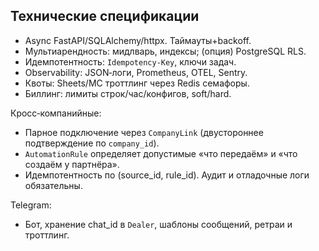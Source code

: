 ## Технические спецификации

- Async FastAPI/SQLAlchemy/httpx. Таймауты+backoff.
- Мультиарендность: мидлварь, индексы; (опция) PostgreSQL RLS.
- Идемпотентность: `Idempotency-Key`, ключи задач.
- Observability: JSON‑логи, Prometheus, OTEL, Sentry.
- Квоты: Sheets/МС троттлинг через Redis семафоры.
- Биллинг: лимиты строк/час/конфигов, soft/hard.

Кросс‑компанийные:
- Парное подключение через `CompanyLink` (двустороннее подтверждение по `company_id`).
- `AutomationRule` определяет допустимые «что передаём» и «что создаём у партнёра».
- Идемпотентность по (source_id, rule_id). Аудит и отладочные логи обязательны.

Telegram:
- Бот, хранение chat_id в `Dealer`, шаблоны сообщений, ретраи и троттлинг.


